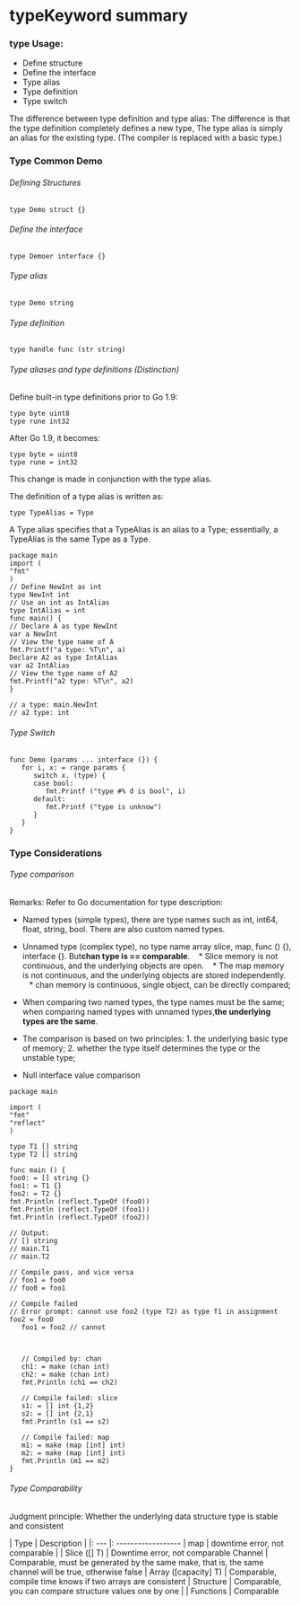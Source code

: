 # typeKeyword summary

### type Usage:

* Define structure
* Define the interface
* Type alias
* Type definition
* Type switch

The difference between type definition and type alias:
The difference is that the type definition completely defines a new type,
The type alias is simply an alias for the existing type. (The compiler is replaced with a basic type.)


### Type Common Demo

###### Defining Structures
```
type Demo struct {}

```

###### Define the interface
```
type Demoer interface {}

```

###### Type alias
```
type Demo string

```

###### Type definition
```
type handle func (str string)

```

###### Type aliases and type definitions (Distinction)

Define built-in type definitions prior to Go 1.9:
```
type byte uint8
type rune int32
```

After Go 1.9, it becomes:
```
type byte = uint8
type rune = int32
```
This change is made in conjunction with the type alias.

The definition of a type alias is written as:
```
type TypeAlias = Type
```
A Type alias specifies that a TypeAlias is an alias to a Type; essentially, a TypeAlias is the same Type as a Type.

```
package main
import (
"fmt"
)
// Define NewInt as int
type NewInt int
// Use an int as IntAlias
type IntAlias = int
func main() {
// Declare A as type NewInt
var a NewInt
// View the type name of A
fmt.Printf("a type: %T\n", a)
Declare A2 as type IntAlias
var a2 IntAlias
// View the type name of A2
fmt.Printf("a2 type: %T\n", a2)
}

// a type: main.NewInt
// a2 type: int

```


###### Type Switch
```
func Demo (params ... interface (}) {
   for i, x: = range params {
      switch x. (type) {
      case bool:
         fmt.Printf ("type #% d is bool", i)
      default:
         fmt.Printf ("type is unknow")
      }
   }
}

```

### Type Considerations

###### Type comparison
Remarks:
Refer to Go documentation for type description:
* Named types (simple types), there are type names such as int, int64, float, string, bool. There are also custom named types.
* Unnamed type (complex type), no type name array slice, map, func () {}, interface {}. But**chan type is == comparable**.
   * Slice memory is not continuous, and the underlying objects are open.
   * The map memory is not continuous, and the underlying objects are stored independently.
   * chan memory is continuous, single object, can be directly compared;
* When comparing two named types, the type names must be the same; when comparing named types with unnamed types,**the underlying types are the same**.
* The comparison is based on two principles: 1. the underlying basic type of memory; 2. whether the type itself determines the type or the unstable type;

* Null interface value comparison

```
package main

import (
"fmt"
"reflect"
)

type T1 [] string
type T2 [] string

func main () {
foo0: = [] string {}
foo1: = T1 {}
foo2: = T2 {}
fmt.Println (reflect.TypeOf (foo0))
fmt.Println (reflect.TypeOf (foo1))
fmt.Println (reflect.TypeOf (foo2))

// Output:
// [] string
// main.T1
// main.T2

// Compile pass, and vice versa
// foo1 = foo0
// foo0 = foo1

// Compile failed
// Error prompt: cannot use foo2 (type T2) as type T1 in assignment
foo2 = foo0
   foo1 = foo2 // cannot



   // Compiled by: chan
   ch1: = make (chan int)
   ch2: = make (chan int)
   fmt.Println (ch1 == ch2)
    
   // Compile failed: slice
   s1: = [] int {1,2}
   s2: = [] int {2,1}
   fmt.Println (s1 == s2)

   // Compile failed: map
   m1: = make (map [int] int)
   m2: = make (map [int] int)
   fmt.Println (m1 == m2)
}

```


###### Type Comparability

Judgment principle:
Whether the underlying data structure type is stable and consistent

| Type | Description |
|: --- |: ------------------ |
map | downtime error, not comparable |
| Slice ([] T) | Downtime error, not comparable
Channel | Comparable, must be generated by the same make, that is, the same channel will be true, otherwise false |
Array ([capacity] T) | Comparable, compile time knows if two arrays are consistent |
Structure | Comparable, you can compare structure values ​​one by one |
| Functions | Comparable